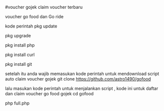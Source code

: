 #voucher gojek claim voucher terbaru


voucher go food dan Go ride

kode perintah
pkg update

pkg upgrade

pkg install php

pkg install curl

pkg install git

setelah itu anda wajib memasukan kode perintah untuk mendownload script auto claim voucher gojek
git clone https://github.com/astro1490/gofood

lalu masukan kode perintah untuk menjalankan script , kode ini untuk daftar dan claim voucher go food gojek
cd gofood

php full.php



